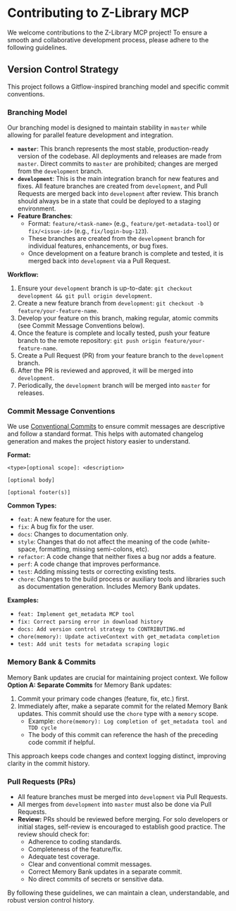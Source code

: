 # Contributing to Z-Library MCP

We welcome contributions to the Z-Library MCP project! To ensure a smooth and collaborative development process, please adhere to the following guidelines.

## Version Control Strategy

This project follows a Gitflow-inspired branching model and specific commit conventions.

### Branching Model

Our branching model is designed to maintain stability in `master` while allowing for parallel feature development and integration.

*   **`master`**: This branch represents the most stable, production-ready version of the codebase. All deployments and releases are made from `master`. Direct commits to `master` are prohibited; changes are merged from the `development` branch.
*   **`development`**: This is the main integration branch for new features and fixes. All feature branches are created from `development`, and Pull Requests are merged back into `development` after review. This branch should always be in a state that could be deployed to a staging environment.
*   **Feature Branches**:
    *   Format: `feature/<task-name>` (e.g., `feature/get-metadata-tool`) or `fix/<issue-id>` (e.g., `fix/login-bug-123`).
    *   These branches are created from the `development` branch for individual features, enhancements, or bug fixes.
    *   Once development on a feature branch is complete and tested, it is merged back into `development` via a Pull Request.

**Workflow:**

1.  Ensure your `development` branch is up-to-date: `git checkout development && git pull origin development`.
2.  Create a new feature branch from `development`: `git checkout -b feature/your-feature-name`.
3.  Develop your feature on this branch, making regular, atomic commits (see Commit Message Conventions below).
4.  Once the feature is complete and locally tested, push your feature branch to the remote repository: `git push origin feature/your-feature-name`.
5.  Create a Pull Request (PR) from your feature branch to the `development` branch.
6.  After the PR is reviewed and approved, it will be merged into `development`.
7.  Periodically, the `development` branch will be merged into `master` for releases.

### Commit Message Conventions

We use [Conventional Commits](https://www.conventionalcommits.org/) to ensure commit messages are descriptive and follow a standard format. This helps with automated changelog generation and makes the project history easier to understand.

**Format:**

```
<type>[optional scope]: <description>

[optional body]

[optional footer(s)]
```

**Common Types:**

*   `feat`: A new feature for the user.
*   `fix`: A bug fix for the user.
*   `docs`: Changes to documentation only.
*   `style`: Changes that do not affect the meaning of the code (white-space, formatting, missing semi-colons, etc).
*   `refactor`: A code change that neither fixes a bug nor adds a feature.
*   `perf`: A code change that improves performance.
*   `test`: Adding missing tests or correcting existing tests.
*   `chore`: Changes to the build process or auxiliary tools and libraries such as documentation generation. Includes Memory Bank updates.

**Examples:**

*   `feat: Implement get_metadata MCP tool`
*   `fix: Correct parsing error in download history`
*   `docs: Add version control strategy to CONTRIBUTING.md`
*   `chore(memory): Update activeContext with get_metadata completion`
*   `test: Add unit tests for metadata scraping logic`

### Memory Bank & Commits

Memory Bank updates are crucial for maintaining project context. We follow **Option A: Separate Commits** for Memory Bank updates:

1.  Commit your primary code changes (feature, fix, etc.) first.
2.  Immediately after, make a separate commit for the related Memory Bank updates. This commit should use the `chore` type with a `memory` scope.
    *   Example: `chore(memory): Log completion of get_metadata tool and TDD cycle`
    *   The body of this commit can reference the hash of the preceding code commit if helpful.

This approach keeps code changes and context logging distinct, improving clarity in the commit history.

### Pull Requests (PRs)

*   All feature branches must be merged into `development` via Pull Requests.
*   All merges from `development` into `master` must also be done via Pull Requests.
*   **Review:** PRs should be reviewed before merging. For solo developers or initial stages, self-review is encouraged to establish good practice. The review should check for:
    *   Adherence to coding standards.
    *   Completeness of the feature/fix.
    *   Adequate test coverage.
    *   Clear and conventional commit messages.
    *   Correct Memory Bank updates in a separate commit.
    *   No direct commits of secrets or sensitive data.

By following these guidelines, we can maintain a clean, understandable, and robust version control history.